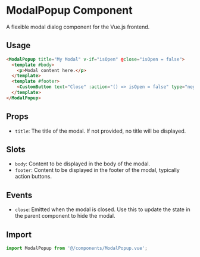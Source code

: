 # ModalPopup Component

A flexible modal dialog component for the Vue.js frontend.

## Usage

```html
<ModalPopup title="My Modal" v-if="isOpen" @close="isOpen = false">
  <template #body>
    <p>Modal content here.</p>
  </template>
  <template #footer>
    <CustomButton text="Close" :action="() => isOpen = false" type="negative" />
  </template>
</ModalPopup>
```

## Props

- `title`: The title of the modal. If not provided, no title will be displayed.

## Slots
- `body`: Content to be displayed in the body of the modal.
- `footer`: Content to be displayed in the footer of the modal, typically action buttons.

## Events

- `close`: Emitted when the modal is closed. Use this to update the state in the parent component to hide the modal.

## Import

```typescript
import ModalPopup from '@/components/ModalPopup.vue';
```